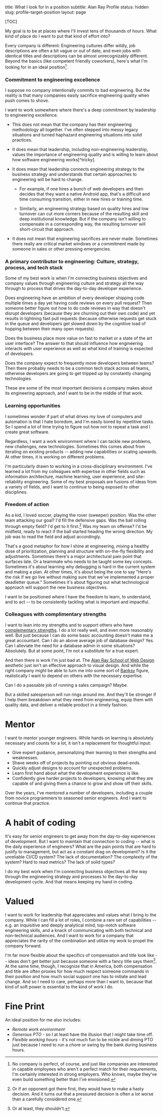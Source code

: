title: What I look for in a position
subtitle: Alan Ray Profile
status: hidden
slug: profile-target-position
layout: page

[TOC]

My goal is to be at places where I'll invest tens of thousands of hours. What kind of place do I want to put that kind of effort into?

Every company is different: Engineering cultures differ wildly, job descriptions are often a bit vague or out of date, and even jobs with identical titles and descriptions can be almost unrecognizably different. Beyond the basics (like competent friendly coworkers), here's what I'm looking for in an ideal position[^position].

[^position]: No company is perfect, of course, and just like companies are interested in capable employees who aren't a perfect match for their requirements, I'm certainly interested in strong employers. Who knows, maybe they've even build something better than I've envisioned.

### Commitment to engineering excellence

I suppose no company intentionally commits to bad engineering. But the reality is that many companies easily sacrifice engineering quality when push comes to shove.

I want to work somewhere where there's a deep commitment by leadership to engineering excellence.

* This does not mean that the company has their engineering methodology all together. I've often stepped into messy legacy situations and turned haphazard engineering situations into solid practices.

* It does mean that leadership, including non-engineering leadership, values the importance of engineering quality and is willing to learn about how software engineering works[^tricky].

[^trick]: There's a tricky balance here - on the one hand, engineering should be earning the trust of other departments by how they operate. On the other hand, certain practices (such as unnecessarily hard deadlines or certain approaches to estimation) can greatly hamper engineering and the transparent flow of information.

* It does mean that leadership connects engineering strategy to the business strategy and understands that certain approaches to engineering will be hard to change.
    * For example, if one hires a bunch of web developers and then decides that they want a native Android app, that's a difficult and time consuming transition, either in new hires or training time.

    * Similarly, an engineering strategy based on quality hires and low turnover can cut more corners because of the resulting skill and deep institutional knowledge. But if the company isn't willing to compensate in a corresponding way, the resulting turnover will short-circuit that approach.

* It does not mean that engineering sacrifices are never made. Sometimes there really are critical market windows or a commitment made by someone in sales or other pressing emergencies.

### A primary contributor to engineering: Culture, strategy, process, and tech stack

Some of my best work is when I'm connecting business objectives and company values through engineering culture and strategy all the way through to process that drives the day-to-day developer experience.

Does engineering have an ambition of every developer shipping code multiple times a day yet having code reviews on every pull request? Then someone better figure out how to do code reviews in way that doesn't disrupt developers (because they are churning out their own code) and yet results in lightning fast pull requests (because otherwise requests get stuck in the queue and developers get slowed down by the cognitive load of hopping between their many open requests).

Does the business place more value on fast to market or a state of the art user interface? The answer to that should influence how engineering interacts with user experience as well as what kind of training is expected of developers.

Does the company expect to frequently move developers between teams? Then there probably needs to be a common tech stack across all teams, otherwise developers are going to get tripped up by constantly changing technologies.

These are some of the most important decisions a company makes about its engineering approach, and I want to be in the middle of that work.

### Learning opportunities

I sometimes wonder if part of what drives my love of computers and automation is that I hate boredom, and I'm easily bored by repetitive tasks. So I spend a lot of time trying to figure out how not to repeat a task and I create great software.

Regardless, I want a work environment where I can tackle new problems, new challenges, new technologies. Sometimes this comes about from iterating on existing products -- adding new capabilities or scaling upwards. At other times, it is working on different problems.

I'm particularly drawn to working in a cross-disciplinary environment. I've learned a lot from my colleagues with expertise in other fields such as information architecture, machine learning, user experience, and site-reliability engineering. Some of my best proposals are fusions of ideas from a variety of fields, and I want to continue to being exposed to other disciplines.

### Freedom of action

As a kid, I loved soccer, playing the rover (sweeper) position. Was the other team attacking our goal? I'd fill the defensive gaps. Was the ball rolling through empty field? I'd get to it first.[^first] Was my team on offense? I'd be midfield, ready to react if the ball started heading the wrong direction. My job was to read the field and adjust accordingly.

[^first]: Or if an opponent got there first, they would have to make a hasty decision. And it turns out that a pressured decision is often a lot worse than a carefully considered one.

That's a good metaphor for how I shine at engineering, mixing a healthy dose of prioritization, planning and structure with on-the-fly flexibility and adjustments. Sometimes there's a major architectural pain point that surfaces late. Or a teammate who needs to be taught some key concepts. Sometimes it's about learning why debugging is hard in the current system and making a plan. At other times, it's about being the one to say "Here's the risk if we go live without making sure that we've implemented a proper deadletter queue." Sometimes it's about figuring out what technological approach will support the new business objectives.

I want to be positioned where I have the freedom to learn, to understand, and to act -- to be consistently tackling what is important and impactful.

### Colleagues with complimentary strengths

I want to lean into my strengths and to support others who have [complementary strengths](./profile-best-environment.md).
 I do a lot really well, and even more reasonably well. But just because I can do some basic accounting doesn't make me a great accountant. Can I do an above average job of database design? Yes. Can I alleviate the need for a database admin in some situations? Absolutely. But at some point, I'm not a substitute for a true expert.

 And then there is work I'm just bad at. The [Alan Ray School of Web Design](./unlinked.md) aesthetic just isn't an effective approach to visual design. And while the right company might be able to turn me into some sort of [Banksy](https://en.wikipedia.org/wiki/Banksy) figure, realistically I want to depend on others with the necessary expertise.

 Can I do a passable job of running a sales campaign? Maybe.

But a skilled salesperson will run rings around me. And they'll be stronger if I help them breakdown what they need from engineering, equip them with quality data, and deliver a reliable product in a timely fashion.

# Mentor

I want to mentor younger engineers. While hands on learning is absolutely necessary and counts for a lot, it isn't a replacement for thoughtful input:

* Give expert guidance, personalizing their learning to their strengths and weaknesses.
* Shave weeks off of projects by pointing out obvious dead-ends.
* Quickly adjust designs to account for unexpected problems.
* Learn first hand about what the development experience is like.
* Confidently give harder projects to developers, knowing what they are capable of and giving them a chance to grow and show off their skills.

Over the years, I've mentored a number of developers, including a couple from novice programmers to seasoned senior engineers. And I want to continue that practice.

# A habit of coding

It's easy for senior engineers to get away from the day-to-day experiences of development. But I want to maintain that connection to coding -- what is the daily experience of engineers? What are the pain points that are hard to justify to management, but act as a constant drag on development? Is it the unreliable CI/CD system? The lack of documentation? The complexity of the system? Hard to read metrics? The lack of solid types?

I do my best work when I'm connecting business objectives all the way through the engineering strategy and processes to the day-to-day development cycle. And that means keeping my hand in coding.

# Valued

I want to work for leadership that appreciates and values what I bring to the company. While I can fill a lot of roles, I combine a rare set of capabilities -- e.g. an inquisitive and deeply analytical mind, top-notch software engineering skills, and a knack of communicating with both technical and non-technical audiences. And I want to work for a company that appreciates the rarity of the combination and utilize my work to propel the company forward.

I'm far more flexible about the specifics of compensation and title look like -- ideas don't get better just because someone with a fancy title says them[^title]. At the same time, though, I recognize that in America, both compensation and title are often proxies for how much respect someone commands in their position and how much social support one has to initiate and lead change. And so I need to care, perhaps more than I want to, because that kind of soft power is essential to the kind of work I do.

[^title]: Or at least, they shouldn't.

# Fine Print

An ideal position for me also includes:

* _Remote work environment_
* _Generous PTO_ - so I at least have the illusion that I might take time off.
* _Flexible working hours_ - it's not much fun to be nickle and diming PTO just because I need to run a chore or swing by the bank during business hours.

